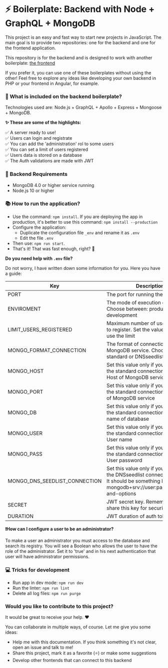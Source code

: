 # ⚡️ Boilerplate: Backend with Node + GraphQL + MongoDB

This project is an easy and fast way to start new projects in JavaScript. 
The main goal is to provide two repositories: one for the backend and one for the frontend application. 

This repository is for the backend and is designed to work with another boilerplate: [the frontend](https://github.com/didaquis/boilerplate-frontend-react-graphql-apollo)

If you prefer it, you can use one of these boilerplates without using the other! Feel free to explore any ideas like developing your own backend in PHP or your frontend in Angular, for example.

### 🎁 What is included on the backend boilerplate?
Technologies used are: Node.js + GraphQL + Apollo + Express + Mongoose + MongoDB.

**✨ These are some of the highlights:** 

✅ A server ready to use!  
✅ Users can login and registrate  
✅ You can add the 'administration' rol to some users  
✅ You can set a limit of users registered  
✅ Users data is stored on a database  
✅ The Auth validations are made with JWT  

### 📝 Backend Requirements
* MongoDB 4.0 or higher service running
* Node.js 10 or higher

### 📚 How to run the application?
* Use the command: `npm install`. If you are deploying the app in production, it's better to use this command: `npm install --production`
* Configure the application:
  * Duplicate the configuration file `_env` and rename it as `.env`
  * Edit the file `.env`
* Then use: `npm run start`. 
* That's it! That was fast enough, right? 🚀

**Do you need help with `.env` file?** 

Do not worry, I have written down some information for you. Here you have a guide:

| Key | Description |
|-----|-------------|
| PORT | The port for running the backend |
| ENVIROMENT | The mode of execution of Node.js. Choose between: production or development |
| LIMIT_USERS_REGISTERED | Maximum number of users allowed to register. Set the value to 0 to not use the limit |
| MONGO_FORMAT_CONNECTION | The format of connection with MongoDB service. Choose between: standard or DNSseedlist |
| MONGO_HOST | Set this value only if you are using the standard connection format. Host of MongoDB service |
| MONGO_PORT | Set this value only if you are using the standard connection format. Port of MongoDB service |
| MONGO_DB | Set this value only if you are using the standard connection format. The name of database |
| MONGO_USER | Set this value only if you are using the standard connection format. User name |
| MONGO_PASS | Set this value only if you are using the standard connection format. User password |
| MONGO_DNS_SEEDLIST_CONNECTION | Set this value only if you are using the DNSseedlist connection format. It should be something like this: mongodb+srv://user:password@uri-and-options |
| SECRET | JWT secret key. Remember not to share this key for security reasons |
| DURATION | JWT duration of auth token |

**❗️How can I configure a user to be an administrator?** 

To make a user an administrator you must access to the database and search its registry. You will see a Boolean who allows the user to have the role of the administrator. Set it to 'true' and in his next authentication that user will have administrator permissions.

### 💻 Tricks for development
* Run app in dev mode: `npm run dev`
* Run the linter: `npm run lint`
* Delete all log files: `npm run purge`

### Would you like to contribute to this project?
It would be great to receive your help. ♥️ 

You can collaborate in multiple ways, of course. Let me give you some ideas:
* Help me with this documentation. If you think something it's not clear, open an issue and talk to me!
* Share this project, mark it as a favorite (⭐️) or make some suggestions
* Develop other frontends that can connect to this backend

